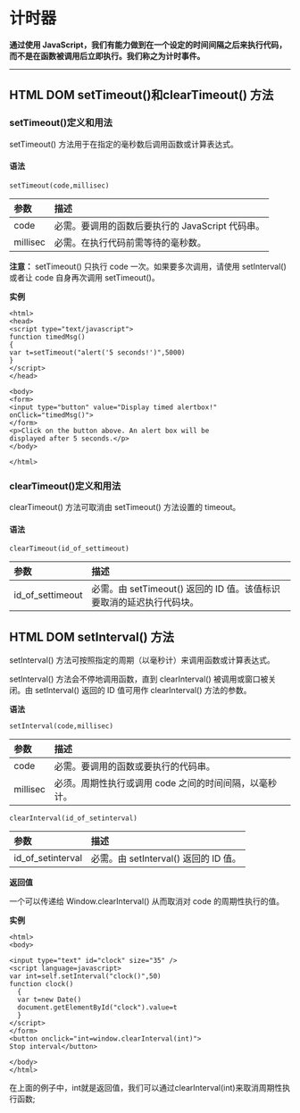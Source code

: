 # 计时器

**通过使用 JavaScript，我们有能力做到在一个设定的时间间隔之后来执行代码，而不是在函数被调用后立即执行。我们称之为计时事件。**

----

## HTML DOM setTimeout()和clearTimeout() 方法

### setTimeout()定义和用法

setTimeout() 方法用于在指定的毫秒数后调用函数或计算表达式。

#### 语法

```
setTimeout(code,millisec)
```
|参数|描述|
|:--|:--|
|code|必需。要调用的函数后要执行的 JavaScript 代码串。|
|millisec|必需。在执行代码前需等待的毫秒数。|

**注意：** setTimeout() 只执行 code 一次。如果要多次调用，请使用 setInterval() 或者让 code 自身再次调用 setTimeout()。

**实例**

```
<html>
<head>
<script type="text/javascript">
function timedMsg()
{
var t=setTimeout("alert('5 seconds!')",5000)
}
</script>
</head>

<body>
<form>
<input type="button" value="Display timed alertbox!"
onClick="timedMsg()">
</form>
<p>Click on the button above. An alert box will be
displayed after 5 seconds.</p>
</body>

</html>
```

### clearTimeout()定义和用法

clearTimeout() 方法可取消由 setTimeout() 方法设置的 timeout。

#### 语法

```
clearTimeout(id_of_settimeout)
```
|参数|描述|
|:--|:--|
|id_of_settimeout|必需。由 setTimeout() 返回的 ID 值。该值标识要取消的延迟执行代码块。|

## HTML DOM setInterval() 方法

setInterval() 方法可按照指定的周期（以毫秒计）来调用函数或计算表达式。

setInterval() 方法会不停地调用函数，直到 clearInterval() 被调用或窗口被关闭。由 setInterval() 返回的 ID 值可用作 clearInterval() 方法的参数。

**语法**

```
setInterval(code,millisec)
```

|参数|描述|
|:--|:--|
|code|必需。要调用的函数或要执行的代码串。|
|millisec|必须。周期性执行或调用 code 之间的时间间隔，以毫秒计。|

```
clearInterval(id_of_setinterval)
```

|参数|描述|
|:--|:--|
|id_of_setinterval|必需。由 setInterval() 返回的 ID 值。|

**返回值**

一个可以传递给 Window.clearInterval() 从而取消对 code 的周期性执行的值。

**实例**

```
<html>
<body>

<input type="text" id="clock" size="35" />
<script language=javascript>
var int=self.setInterval("clock()",50)
function clock()
  {
  var t=new Date()
  document.getElementById("clock").value=t
  }
</script>
</form>
<button onclick="int=window.clearInterval(int)">
Stop interval</button>

</body>
</html>
```
在上面的例子中，int就是返回值，我们可以通过clearInterval(int)来取消周期性执行函数;